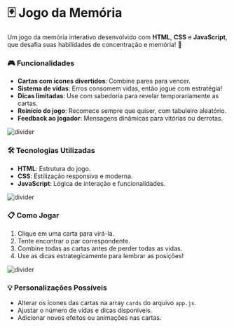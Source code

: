 # 🃏 Jogo da Memória

Um jogo da memória interativo desenvolvido com **HTML**, **CSS** e **JavaScript**, que desafia suas habilidades de concentração e memória! 🚀

### 🎮 Funcionalidades
- **Cartas com ícones divertidos**: Combine pares para vencer.
- **Sistema de vidas**: Erros consomem vidas, então jogue com estratégia!
- **Dicas limitadas**: Use com sabedoria para revelar temporariamente as cartas.
- **Reinício do jogo**: Recomece sempre que quiser, com tabuleiro aleatório.
- **Feedback ao jogador**: Mensagens dinâmicas para vitórias ou derrotas.

![divider](https://github.com/user-attachments/assets/bfae75fb-5017-4780-a572-92ec06fbfe8f)

### 🛠️ Tecnologias Utilizadas
- **HTML**: Estrutura do jogo.
- **CSS**: Estilização responsiva e moderna.
- **JavaScript**: Lógica de interação e funcionalidades.

![divider](https://github.com/user-attachments/assets/bfae75fb-5017-4780-a572-92ec06fbfe8f)

### 📋 Como Jogar
1. Clique em uma carta para virá-la.
2. Tente encontrar o par correspondente.
3. Combine todas as cartas antes de perder todas as vidas.
4. Use as dicas estrategicamente para lembrar as posições!

![divider](https://github.com/user-attachments/assets/bfae75fb-5017-4780-a572-92ec06fbfe8f)

### 💡 Personalizações Possíveis
- Alterar os ícones das cartas na array `cards` do arquivo `app.js`.
- Ajustar o número de vidas e dicas disponíveis.
- Adicionar novos efeitos ou animações nas cartas.
